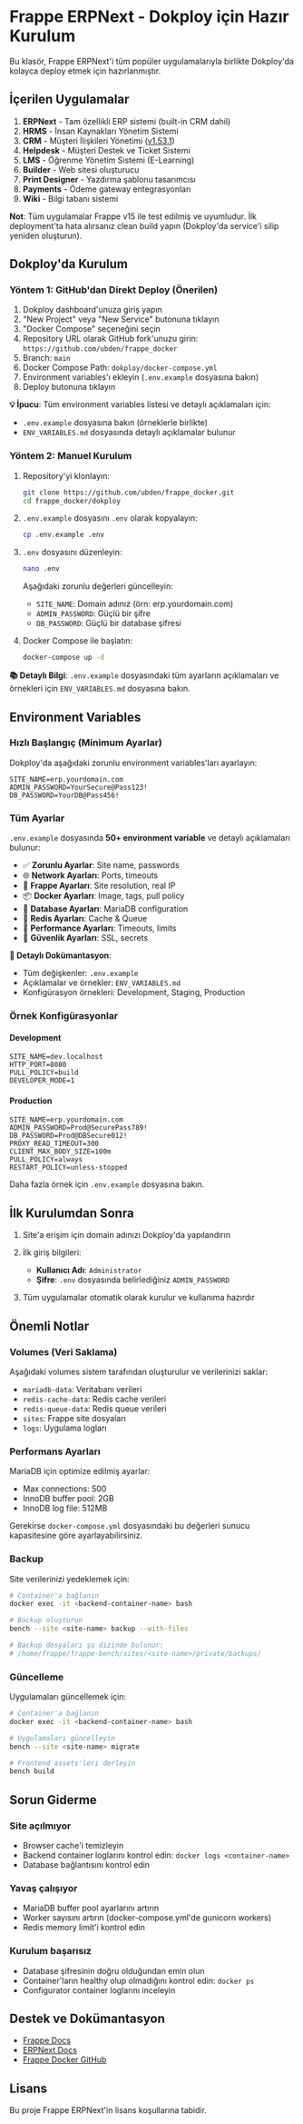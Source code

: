 # Frappe ERPNext - Dokploy için Hazır Kurulum

Bu klasör, Frappe ERPNext'i tüm popüler uygulamalarıyla birlikte Dokploy'da kolayca deploy etmek için hazırlanmıştır.

## İçerilen Uygulamalar

1. **ERPNext** - Tam özellikli ERP sistemi (built-in CRM dahil)
2. **HRMS** - İnsan Kaynakları Yönetim Sistemi  
3. **CRM** - Müşteri İlişkileri Yönetimi ([v1.53.1](https://github.com/frappe/crm/releases/tag/v1.53.1))
4. **Helpdesk** - Müşteri Destek ve Ticket Sistemi
5. **LMS** - Öğrenme Yönetim Sistemi (E-Learning)
6. **Builder** - Web sitesi oluşturucu
7. **Print Designer** - Yazdırma şablonu tasarımcısı
8. **Payments** - Ödeme gateway entegrasyonları
9. **Wiki** - Bilgi tabanı sistemi

**Not**: Tüm uygulamalar Frappe v15 ile test edilmiş ve uyumludur. İlk deployment'ta hata alırsanız clean build yapın (Dokploy'da service'i silip yeniden oluşturun).

## Dokploy'da Kurulum

### Yöntem 1: GitHub'dan Direkt Deploy (Önerilen)

1. Dokploy dashboard'unuza giriş yapın
2. "New Project" veya "New Service" butonuna tıklayın
3. "Docker Compose" seçeneğini seçin
4. Repository URL olarak GitHub fork'unuzu girin: `https://github.com/ubden/frappe_docker`
5. Branch: `main`
6. Docker Compose Path: `dokploy/docker-compose.yml`
7. Environment variables'ı ekleyin (`.env.example` dosyasına bakın)
8. Deploy butonuna tıklayın

**💡 İpucu**: Tüm environment variables listesi ve detaylı açıklamaları için:
- `.env.example` dosyasına bakın (örneklerle birlikte)
- `ENV_VARIABLES.md` dosyasında detaylı açıklamalar bulunur

### Yöntem 2: Manuel Kurulum

1. Repository'yi klonlayın:
   ```bash
   git clone https://github.com/ubden/frappe_docker.git
   cd frappe_docker/dokploy
   ```

2. `.env.example` dosyasını `.env` olarak kopyalayın:
   ```bash
   cp .env.example .env
   ```

3. `.env` dosyasını düzenleyin:
   ```bash
   nano .env
   ```
   
   Aşağıdaki zorunlu değerleri güncelleyin:
   - `SITE_NAME`: Domain adınız (örn: erp.yourdomain.com)
   - `ADMIN_PASSWORD`: Güçlü bir şifre
   - `DB_PASSWORD`: Güçlü bir database şifresi

4. Docker Compose ile başlatın:
   ```bash
   docker-compose up -d
   ```

**📚 Detaylı Bilgi**: `.env.example` dosyasındaki tüm ayarların açıklamaları ve örnekleri için `ENV_VARIABLES.md` dosyasına bakın.

## Environment Variables

### Hızlı Başlangıç (Minimum Ayarlar)

Dokploy'da aşağıdaki zorunlu environment variables'ları ayarlayın:

```env
SITE_NAME=erp.yourdomain.com
ADMIN_PASSWORD=YourSecure@Pass123!
DB_PASSWORD=YourDB@Pass456!
```

### Tüm Ayarlar

`.env.example` dosyasında **50+ environment variable** ve detaylı açıklamaları bulunur:

- ✅ **Zorunlu Ayarlar**: Site name, passwords
- 🌐 **Network Ayarları**: Ports, timeouts
- 🔧 **Frappe Ayarları**: Site resolution, real IP
- 📦 **Docker Ayarları**: Image, tags, pull policy
- 💾 **Database Ayarları**: MariaDB configuration
- 🔴 **Redis Ayarları**: Cache & Queue
- 🚀 **Performance Ayarları**: Timeouts, limits
- 🔐 **Güvenlik Ayarları**: SSL, secrets

**📖 Detaylı Dokümantasyon**: 
- Tüm değişkenler: `.env.example`
- Açıklamalar ve örnekler: `ENV_VARIABLES.md`
- Konfigürasyon örnekleri: Development, Staging, Production

### Örnek Konfigürasyonlar

#### Development
```env
SITE_NAME=dev.localhost
HTTP_PORT=8080
PULL_POLICY=build
DEVELOPER_MODE=1
```

#### Production
```env
SITE_NAME=erp.yourdomain.com
ADMIN_PASSWORD=Prod@SecurePass789!
DB_PASSWORD=Prod@DBSecure012!
PROXY_READ_TIMEOUT=300
CLIENT_MAX_BODY_SIZE=100m
PULL_POLICY=always
RESTART_POLICY=unless-stopped
```

Daha fazla örnek için `.env.example` dosyasına bakın.

## İlk Kurulumdan Sonra

1. Site'a erişim için domain adınızı Dokploy'da yapılandırın
2. İlk giriş bilgileri:
   - **Kullanıcı Adı**: `Administrator`
   - **Şifre**: `.env` dosyasında belirlediğiniz `ADMIN_PASSWORD`

3. Tüm uygulamalar otomatik olarak kurulur ve kullanıma hazırdır

## Önemli Notlar

### Volumes (Veri Saklama)

Aşağıdaki volumes sistem tarafından oluşturulur ve verilerinizi saklar:
- `mariadb-data`: Veritabanı verileri
- `redis-cache-data`: Redis cache verileri
- `redis-queue-data`: Redis queue verileri
- `sites`: Frappe site dosyaları
- `logs`: Uygulama logları

### Performans Ayarları

MariaDB için optimize edilmiş ayarlar:
- Max connections: 500
- InnoDB buffer pool: 2GB
- InnoDB log file: 512MB

Gerekirse `docker-compose.yml` dosyasındaki bu değerleri sunucu kapasitesine göre ayarlayabilirsiniz.

### Backup

Site verilerinizi yedeklemek için:

```bash
# Container'a bağlanın
docker exec -it <backend-container-name> bash

# Backup oluşturun
bench --site <site-name> backup --with-files

# Backup dosyaları şu dizinde bulunur:
# /home/frappe/frappe-bench/sites/<site-name>/private/backups/
```

### Güncelleme

Uygulamaları güncellemek için:

```bash
# Container'a bağlanın
docker exec -it <backend-container-name> bash

# Uygulamaları güncelleyin
bench --site <site-name> migrate

# Frontend assets'leri derleyin
bench build
```

## Sorun Giderme

### Site açılmıyor
- Browser cache'i temizleyin
- Backend container loglarını kontrol edin: `docker logs <container-name>`
- Database bağlantısını kontrol edin

### Yavaş çalışıyor
- MariaDB buffer pool ayarlarını artırın
- Worker sayısını artırın (docker-compose.yml'de gunicorn workers)
- Redis memory limit'i kontrol edin

### Kurulum başarısız
- Database şifresinin doğru olduğundan emin olun
- Container'ların healthy olup olmadığını kontrol edin: `docker ps`
- Configurator container loglarını inceleyin

## Destek ve Dokümantasyon

- [Frappe Docs](https://frappeframework.com/docs)
- [ERPNext Docs](https://docs.erpnext.com)
- [Frappe Docker GitHub](https://github.com/frappe/frappe_docker)

## Lisans

Bu proje Frappe ERPNext'in lisans koşullarına tabidir.

